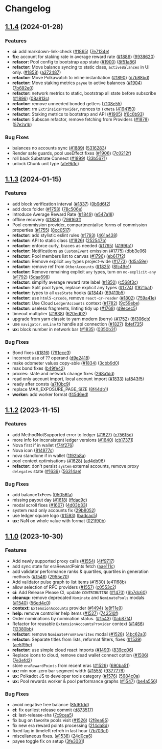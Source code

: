 # Changelog

## [1.1.4](https://github.com/paritytech/polkadot-staking-dashboard/compare/v1.1.3...v1.1.4) (2024-01-28)


### Features

* **ci:** add markdown-link-check ([#1865](https://github.com/paritytech/polkadot-staking-dashboard/issues/1865)) ([7e7134e](https://github.com/paritytech/polkadot-staking-dashboard/commit/7e7134ea2a42ec56d095e0809a4eaa05f94ad793))
* **fix:** account for staking rate in average reward rate ([#1886](https://github.com/paritytech/polkadot-staking-dashboard/issues/1886)) ([9938620](https://github.com/paritytech/polkadot-staking-dashboard/commit/9938620ee417bd42761a6e63828e3dd3ab8e7ee2))
* **refacor:** Pool config to bootstrap app state ([#1900](https://github.com/paritytech/polkadot-staking-dashboard/issues/1900)) ([8f51a86](https://github.com/paritytech/polkadot-staking-dashboard/commit/8f51a8672b843b7cd7172144e2157148d03325ca))
* **refactor:** Move balance syncing to static class, `activeBalances` in UI only. ([#1858](https://github.com/paritytech/polkadot-staking-dashboard/issues/1858)) ([a372487](https://github.com/paritytech/polkadot-staking-dashboard/commit/a3724879f377c38baf0e9b04e03749e0e2f65ee0))
* **refactor:** Move Polkawatch to inline instantiation ([#1890](https://github.com/paritytech/polkadot-staking-dashboard/issues/1890)) ([d7b88bd](https://github.com/paritytech/polkadot-staking-dashboard/commit/d7b88bd57701c16ad143a6e2b70897b5086f82f6))
* **refactor:** Move staking metrics `payee` to active balances ([#1904](https://github.com/paritytech/polkadot-staking-dashboard/issues/1904)) ([7b692e0](https://github.com/paritytech/polkadot-staking-dashboard/commit/7b692e06006448604929ec23fe510a7c7492141b))
* **refactor:** network metrics to static, bootstrap all state before subscribe ([#1896](https://github.com/paritytech/polkadot-staking-dashboard/issues/1896)) ([08a813c](https://github.com/paritytech/polkadot-staking-dashboard/commit/08a813c7d47d2055984f7d32c1d8b34bec9791f4))
* **refactor:** remove unneeded bonded getters ([7108e55](https://github.com/paritytech/polkadot-staking-dashboard/commit/7108e55d3f1aeeb07cdaa7cdb5608425b0d6641a))
* **refactor:** rm `ExtrinsicsProvider`, nonces to `TxMeta` ([4194150](https://github.com/paritytech/polkadot-staking-dashboard/commit/41941509cb0d930d53f3fc98a12736b0356c6846))
* **refactor:** Staking metrics to bootstrap and API ([#1905](https://github.com/paritytech/polkadot-staking-dashboard/issues/1905)) ([f6c0b93](https://github.com/paritytech/polkadot-staking-dashboard/commit/f6c0b93fc5fcaf2961c91cdeae770d5503766fe8))
* **refactor:** Subscan refactor, remove fetching from Providers ([#1878](https://github.com/paritytech/polkadot-staking-dashboard/issues/1878)) ([57e2a1b](https://github.com/paritytech/polkadot-staking-dashboard/commit/57e2a1bed952b41441635dc9eba02b79d63d3fc0))


### Bug Fixes

* balances no accounts sync ([#1889](https://github.com/paritytech/polkadot-staking-dashboard/issues/1889)) ([5316283](https://github.com/paritytech/polkadot-staking-dashboard/commit/5316283029f9a28003bb25814623f768f3294fb8))
* Render safe guards, pool useEffect fixes  ([#1906](https://github.com/paritytech/polkadot-staking-dashboard/issues/1906)) ([7c0212f](https://github.com/paritytech/polkadot-staking-dashboard/commit/7c0212f428e56b2eba9c735a6299c3661dd47b25))
* roll back Substrate Connect ([#1899](https://github.com/paritytech/polkadot-staking-dashboard/issues/1899)) ([33b5671](https://github.com/paritytech/polkadot-staking-dashboard/commit/33b5671caf5ec09240e164e82618efb15deebe81))
* unlock Chunk unit type ([afe9b1c](https://github.com/paritytech/polkadot-staking-dashboard/commit/afe9b1c0256eb9840a375f1d7574895a07ba0f4a))


## [1.1.3](https://github.com/paritytech/polkadot-staking-dashboard/compare/v1.1.2...v1.1.3) (2024-01-15)


### Features

* add block verification interval ([#1837](https://github.com/paritytech/polkadot-staking-dashboard/issues/1837)) ([0b9d6f2](https://github.com/paritytech/polkadot-staking-dashboard/commit/0b9d6f2d0737b0713410143bfb134bcfe5bb485d))
* add docs folder ([#1753](https://github.com/paritytech/polkadot-staking-dashboard/issues/1753)) ([78c506e](https://github.com/paritytech/polkadot-staking-dashboard/commit/78c506e5c97440ed5ee9b8f7f2bc4119b23f6635))
* Introduce Average Reward Rate  ([#1849](https://github.com/paritytech/polkadot-staking-dashboard/issues/1849)) ([e547a18](https://github.com/paritytech/polkadot-staking-dashboard/commit/e547a1862ec27de233434f181322b7bd984bc665))
* offline recovery ([#1836](https://github.com/paritytech/polkadot-staking-dashboard/issues/1836)) ([798163f](https://github.com/paritytech/polkadot-staking-dashboard/commit/798163f95f1ea96ce612e9d43d1ec7cf38c71b2e))
* Pool commission provider, compartmentalise forms of commission properties ([#1755](https://github.com/paritytech/polkadot-staking-dashboard/issues/1755)) ([8cc0517](https://github.com/paritytech/polkadot-staking-dashboard/commit/8cc0517e1e85099f51f43f17cf8fe227e8a68a5b))
* **refactor:** add stylistic eslint rules ([#1793](https://github.com/paritytech/polkadot-staking-dashboard/issues/1793)) ([461a438](https://github.com/paritytech/polkadot-staking-dashboard/commit/461a438cbf05b7a104efea52857356733773121a))
* **refactor:** API to static class ([#1826](https://github.com/paritytech/polkadot-staking-dashboard/issues/1826)) ([252547b](https://github.com/paritytech/polkadot-staking-dashboard/commit/252547ba299c3d5ecff773da4da47a458bd27cae))
* **refactor:** enforce curly, braces as needed ([#1795](https://github.com/paritytech/polkadot-staking-dashboard/issues/1795)) ([4199fa1](https://github.com/paritytech/polkadot-staking-dashboard/commit/4199fa1a16b39df8c47210ce4fdf9bafdb98997e))
* **refactor:** Notifications as `CustomEvent` emission ([#1775](https://github.com/paritytech/polkadot-staking-dashboard/issues/1775)) ([dbb3e06](https://github.com/paritytech/polkadot-staking-dashboard/commit/dbb3e06859f19f878b4afbd0d372c9b12a9ffc97))
* **refactor:** Pool members list to canvas ([#1796](https://github.com/paritytech/polkadot-staking-dashboard/issues/1796)) ([eb617f2](https://github.com/paritytech/polkadot-staking-dashboard/commit/eb617f274d6df26450502cfdef4bfcda5d657de4))
* **refactor:** Remove explicit `any` types project-wide ([#1773](https://github.com/paritytech/polkadot-staking-dashboard/issues/1773)) ([fd5a59e](https://github.com/paritytech/polkadot-staking-dashboard/commit/fd5a59eb5933f3ab11fd48eba8015889a7cc5325))
* **refactor:** remove ref from `OtherAccounts` ([#1825](https://github.com/paritytech/polkadot-staking-dashboard/issues/1825)) ([8fc49e1](https://github.com/paritytech/polkadot-staking-dashboard/commit/8fc49e180b0fcd836d8fabe6ac92cc84b6a67a0c))
* **refactor:** Remove remaining explicit `any` types, turn on `no-explicit-any` ([#1792](https://github.com/paritytech/polkadot-staking-dashboard/issues/1792)) ([5daa698](https://github.com/paritytech/polkadot-staking-dashboard/commit/5daa69827081a485d323cd51d24ab3d558954ec2))
* **refactor:** simplify average reward rate label ([#1850](https://github.com/paritytech/polkadot-staking-dashboard/issues/1850)) ([c568f3c](https://github.com/paritytech/polkadot-staking-dashboard/commit/c568f3c32f98fc0924cf60a3f41445a3cfd0d77e))
* **refactor:** Split pool types, replace explicit any types ([#1774](https://github.com/paritytech/polkadot-staking-dashboard/issues/1774)) ([f921baf](https://github.com/paritytech/polkadot-staking-dashboard/commit/f921baf5a08b3199cd6eff19ea3fb2d2a9897fc3))
* **refactor:** types to all `useState` hooks ([#1844](https://github.com/paritytech/polkadot-staking-dashboard/issues/1844)) ([69413b5](https://github.com/paritytech/polkadot-staking-dashboard/commit/69413b5cffb9202de918bbd763d9b8cc049509ef))
* **refactor:** use `html5-qrcode`, remove `react-qr-reader` ([#1802](https://github.com/paritytech/polkadot-staking-dashboard/issues/1802)) ([759a41e](https://github.com/paritytech/polkadot-staking-dashboard/commit/759a41ed0dda7814fbf72eaf5c625a93fc95af4b))
* **refactor:** Use Cloud `LedgerAccounts` context ([#1782](https://github.com/paritytech/polkadot-staking-dashboard/issues/1782)) ([9c59ebe](https://github.com/paritytech/polkadot-staking-dashboard/commit/9c59ebeaa7d83dfe45bd21ed7c0df552fab9f13a))
* **refactor:** useless fragments, linting tidy up ([#1768](https://github.com/paritytech/polkadot-staking-dashboard/issues/1768)) ([d9ecec5](https://github.com/paritytech/polkadot-staking-dashboard/commit/d9ecec52807cbc62b071f2abc2e6c4f1b6b2d177))
* timeout multiplier ([#1838](https://github.com/paritytech/polkadot-staking-dashboard/issues/1838)) ([620ed02](https://github.com/paritytech/polkadot-staking-dashboard/commit/620ed027f88874afd0246cba6425f971a522b4ba))
* upgrade from yarn classic to yarn modern (berry) ([#1752](https://github.com/paritytech/polkadot-staking-dashboard/issues/1752)) ([6f306cb](https://github.com/paritytech/polkadot-staking-dashboard/commit/6f306cbd645ded670090fa16cd804a8cf069ea8b))
* use `navigator.onLine` to handle api connection ([#1827](https://github.com/paritytech/polkadot-staking-dashboard/issues/1827)) ([bfef735](https://github.com/paritytech/polkadot-staking-dashboard/commit/bfef73520220d69841f33a4a001106b23490a103))
* **ux:** block number in network bar ([#1835](https://github.com/paritytech/polkadot-staking-dashboard/issues/1835)) ([0350b31](https://github.com/paritytech/polkadot-staking-dashboard/commit/0350b31234534c3c0a5d05ecd7d8db91dd218081))


### Bug Fixes

* Bond fixes ([#1816](https://github.com/paritytech/polkadot-staking-dashboard/issues/1816)) ([791ece3](https://github.com/paritytech/polkadot-staking-dashboard/commit/791ece366b7319a054f78a1d9b10f9891214c853))
* incorrect use of ?? operand ([d9e2418](https://github.com/paritytech/polkadot-staking-dashboard/commit/d9e2418e0c6ba28a80caea19b02ecadbcb38c61b))
* make odometer values copy-able ([#1834](https://github.com/paritytech/polkadot-staking-dashboard/issues/1834)) ([3cbb9d0](https://github.com/paritytech/polkadot-staking-dashboard/commit/3cbb9d00992848a7eee7c7c118548336bee2cd47))
* max bond fixes ([b49fe42](https://github.com/paritytech/polkadot-staking-dashboard/commit/b49fe423074e8032984bb0fc53476d3e43838eda))
* proxies: state and network change fixes ([268a1dd](https://github.com/paritytech/polkadot-staking-dashboard/commit/268a1dd8d45e0ea5b751547b405e10c2cda15731))
* read only account import, local account import ([#1833](https://github.com/paritytech/polkadot-staking-dashboard/issues/1833)) ([af843f5](https://github.com/paritytech/polkadot-staking-dashboard/commit/af843f5d706f5123ea54a54b811b56d2f7cf8d24))
* ready after consts ([a7f0bc9](https://github.com/paritytech/polkadot-staking-dashboard/commit/a7f0bc9dfd434bbcd653912a5897f7b6e2acd097))
* replace MAX_EXPOSURE_PAGE_SIZE ([8f44db1](https://github.com/paritytech/polkadot-staking-dashboard/commit/8f44db1d69c91277b446ed1c9ccdbc231495ba85))
* **worker:** add worker format ([f45d6ed](https://github.com/paritytech/polkadot-staking-dashboard/commit/f45d6ed08fbf339b3e27ecc0a53a6246e2f55f8d))


## [1.1.2](https://github.com/paritytech/polkadot-staking-dashboard/compare/v1.1.1...v1.1.2) (2023-11-15)


### Features

* add MethodNotSupported error to ledger ([#1627](https://github.com/paritytech/polkadot-staking-dashboard/issues/1627)) ([c756f5d](https://github.com/paritytech/polkadot-staking-dashboard/commit/c756f5da167279fc1fb3adbf9907bc7034a0904b))
* more info for inconsistent ledger versions ([#1640](https://github.com/paritytech/polkadot-staking-dashboard/issues/1640)) ([cb17371](https://github.com/paritytech/polkadot-staking-dashboard/commit/cb17371b5713b52fd1c34ec0bb647f2171ae21b4))
* Nova first if in wallet ([f74f276](https://github.com/paritytech/polkadot-staking-dashboard/commit/f74f27626ea890796bbba1714ec92c7b08964948))
* Nova icon ([814977c](https://github.com/paritytech/polkadot-staking-dashboard/commit/814977ce01da31716ed3a95140e9b42b71f2a233))
* nova standlone if in wallet ([1192b8a](https://github.com/paritytech/polkadot-staking-dashboard/commit/1192b8aa73af505c7e308a6f66833cc3f4de6453))
* pool context optimisations ([#1628](https://github.com/paritytech/polkadot-staking-dashboard/issues/1628)) ([ad4db96](https://github.com/paritytech/polkadot-staking-dashboard/commit/ad4db969875daf7994d57df1b4c572b92ae76b26))
* **refactor:** don't persist `system` external accounts, remove proxy `delegates` state ([#1639](https://github.com/paritytech/polkadot-staking-dashboard/issues/1639)) ([56314ae](https://github.com/paritytech/polkadot-staking-dashboard/commit/56314ae8584f42a40067c7c91abba94d7570afaf))


### Bug Fixes

* add balanceTxFees ([05056fa](https://github.com/paritytech/polkadot-staking-dashboard/commit/05056fafe870c5a0bb7e4426f002c392563ddce7))
* missing payout day ([#1618](https://github.com/paritytech/polkadot-staking-dashboard/issues/1618)) ([ffdac9c](https://github.com/paritytech/polkadot-staking-dashboard/commit/ffdac9c517672acdbdf911635d41b135b43ef85e))
* modal scroll fixes ([#1607](https://github.com/paritytech/polkadot-staking-dashboard/issues/1607)) ([4d03b33](https://github.com/paritytech/polkadot-staking-dashboard/commit/4d03b33bcd1ce0edc962b61cb3415efdcebf7a29))
* system read only accounts fix ([29b8052](https://github.com/paritytech/polkadot-staking-dashboard/commit/29b8052ee2e7605b967e2f684fbb316f824eabd5))
* use ledger square logo ([#1593](https://github.com/paritytech/polkadot-staking-dashboard/issues/1593)) ([badcac5](https://github.com/paritytech/polkadot-staking-dashboard/commit/badcac5c639855519d99f72f63d2efa1465e05eb))
* **ux:** NaN on whole value with format ([021f90b](https://github.com/paritytech/polkadot-staking-dashboard/commit/021f90b138cf109bfa69a8bcef9ac8bcf173f496))

## [1.1.0](https://github.com/paritytech/polkadot-staking-dashboard/compare/v1.0.9...v1.1.0) (2023-10-30)


### Features

* Add newly supported proxy calls ([#1554](https://github.com/paritytech/polkadot-staking-dashboard/issues/1554)) ([4ff9717](https://github.com/paritytech/polkadot-staking-dashboard/commit/4ff9717c3dce4068f31ec0dcc34c128df7eb4f06))
* add sync state for eraRewardPoints fetch ([aae111c](https://github.com/paritytech/polkadot-staking-dashboard/commit/aae111c538f2091a1694a13e21b14d1bcef47e8f))
* add validator performance ranks & quartiles, quartiles in generation methods ([#1546](https://github.com/paritytech/polkadot-staking-dashboard/issues/1546)) ([2955e70](https://github.com/paritytech/polkadot-staking-dashboard/commit/2955e706927eaf4da8952790ac7a3d2ed63d79f4))
* Add validator pulse graph to list items ([#1530](https://github.com/paritytech/polkadot-staking-dashboard/issues/1530)) ([e41168b](https://github.com/paritytech/polkadot-staking-dashboard/commit/e41168b93378f03a13c760af19a51af4d5a583e3))
* allow selection of RPC providers ([#1557](https://github.com/paritytech/polkadot-staking-dashboard/issues/1557)) ([c0553c2](https://github.com/paritytech/polkadot-staking-dashboard/commit/c0553c2c9b466a37b9d55811dbce1b8fbb6dafd3))
* **ci:** Add Release Please CI, update `CONTRIBUTING` ([#1470](https://github.com/paritytech/polkadot-staking-dashboard/issues/1470)) ([6b7dc60](https://github.com/paritytech/polkadot-staking-dashboard/commit/6b7dc60cece70cfeb4190ac4dacc205112578288))
* **cleanup:** remove deprecated `Nominate` and `NominatePools` modals ([#1540](https://github.com/paritytech/polkadot-staking-dashboard/issues/1540)) ([56ed4c0](https://github.com/paritytech/polkadot-staking-dashboard/commit/56ed4c0056278f706010a0eabee7978c2bebd03c))
* **context:** `ExtensionAccounts` provider ([#1494](https://github.com/paritytech/polkadot-staking-dashboard/issues/1494)) ([e8f11e9](https://github.com/paritytech/polkadot-staking-dashboard/commit/e8f11e92730dbb4b624b2ad6fa9fb5cf37732a1f))
* **help:** remove controller help items ([#1527](https://github.com/paritytech/polkadot-staking-dashboard/issues/1527)) ([743510f](https://github.com/paritytech/polkadot-staking-dashboard/commit/743510f30d87dc7d60d01bc5f530e856d416c6e2))
* Order nominations by nomination status. ([#1543](https://github.com/paritytech/polkadot-staking-dashboard/issues/1543)) ([0ab87f4](https://github.com/paritytech/polkadot-staking-dashboard/commit/0ab87f46db16576cd9ee9a795dfb28f82b6391c9))
* Refactor for reusable `ExtensionAccountsProvider` context  ([#1466](https://github.com/paritytech/polkadot-staking-dashboard/issues/1466)) ([13380bb](https://github.com/paritytech/polkadot-staking-dashboard/commit/13380bb5049fe8b55695d58e24a3928432b730d3))
* **refactor:** remove `NominateFromFavorites` modal ([#1528](https://github.com/paritytech/polkadot-staking-dashboard/issues/1528)) ([4bc62a3](https://github.com/paritytech/polkadot-staking-dashboard/commit/4bc62a373e3c4129adb5b717b56333356efc6b26))
* **refactor:** Separate titles from lists, reformat filters, fixes ([#1539](https://github.com/paritytech/polkadot-staking-dashboard/issues/1539)) ([ae5f95e](https://github.com/paritytech/polkadot-staking-dashboard/commit/ae5f95ed1036e7383ae59e2e6ff89833e5d6a179))
* **refactor:** use simple cloud react imports ([#1493](https://github.com/paritytech/polkadot-staking-dashboard/issues/1493)) ([839cc06](https://github.com/paritytech/polkadot-staking-dashboard/commit/839cc06c0dc4655f5ce383ed4c72d95cb0a32f39))
* Replace icons to cloud, remove dead wallet connect option ([#1506](https://github.com/paritytech/polkadot-staking-dashboard/issues/1506)) ([7e3efd2](https://github.com/paritytech/polkadot-staking-dashboard/commit/7e3efd2c8ec9864ca40ccc165c7ab5f76b581f94))
* store `eraRewardPoints` from recent eras ([#1529](https://github.com/paritytech/polkadot-staking-dashboard/issues/1529)) ([690ba51](https://github.com/paritytech/polkadot-staking-dashboard/commit/690ba51e7b8cfc7285fbdb90748362d85e848460))
* **ux:** min non-zero bar segment width ([#1555](https://github.com/paritytech/polkadot-staking-dashboard/issues/1555)) ([9377776](https://github.com/paritytech/polkadot-staking-dashboard/commit/9377776369fb6c63629c8622fd3ab9087ab70502))
* **ux:** Polkadot JS to developer tools category ([#1576](https://github.com/paritytech/polkadot-staking-dashboard/issues/1576)) ([5684c0a](https://github.com/paritytech/polkadot-staking-dashboard/commit/5684c0aaf45426ca9839abbb9b845bb5fee175ec))
* **ux:** Pool rewards worker & pool performance graphs ([#1547](https://github.com/paritytech/polkadot-staking-dashboard/issues/1547)) ([be4a556](https://github.com/paritytech/polkadot-staking-dashboard/commit/be4a5568fa7e46b33295f48ded3b7a2c81eec14c))


### Bug Fixes

* avoid negative free balance ([8fd61dd](https://github.com/paritytech/polkadot-staking-dashboard/commit/8fd61dd4bc68c8a4fa5982839761066accba20aa))
* **ci:** fix earliest release commit ([d873517](https://github.com/paritytech/polkadot-staking-dashboard/commit/d8735175cdb2a3ff2baf45df388634973eb6ee33))
* **ci:** last-release-sha ([7c9cea5](https://github.com/paritytech/polkadot-staking-dashboard/commit/7c9cea5dc4d04f05b59e46a6b2e5544e8a6b3ab3))
* fix bug on favorite pools visit ([#1526](https://github.com/paritytech/polkadot-staking-dashboard/issues/1526)) ([2f8ea85](https://github.com/paritytech/polkadot-staking-dashboard/commit/2f8ea85f6c639cf18d8154e6b908ef483122781a))
* fix new era reward points processing ([214da8d](https://github.com/paritytech/polkadot-staking-dashboard/commit/214da8d5c05f723c42c739f700d2180318bcf60f))
* fixed lag in timeleft refreh in last hour ([7b703cf](https://github.com/paritytech/polkadot-staking-dashboard/commit/7b703cfff83acd89a20b5075d0de6827cdfc22d8))
* miscellaneous fixes. ([#1538](https://github.com/paritytech/polkadot-staking-dashboard/issues/1538)) ([24d0ca6](https://github.com/paritytech/polkadot-staking-dashboard/commit/24d0ca6ed4b5c0d081db941c3cae898468fecdcc))
* payee toggle fix on setup ([3fe3031](https://github.com/paritytech/polkadot-staking-dashboard/commit/3fe30315d18691be6e7be846b945eb84cf89b8cf))

